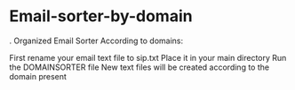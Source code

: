 # Email-sorter-by-domain

. Organized Email Sorter According to domains:

First rename your email text file to sip.txt
Place it in your main directory
Run the DOMAINSORTER file
New text files will be created according to the domain present

